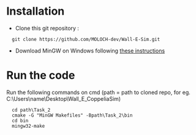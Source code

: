 # Installation


* Clone this git repository :
```
  git clone https://github.com/MOLOCH-dev/Wall-E-Sim.git
```
* Download MinGW on Windows following [these instructions](https://code.visualstudio.com/docs/cpp/config-mingw) 

# Run the code

Run the following commands on cmd
(path = path to cloned repo, for eg. C:\Users\name\Desktop\Wall_E_CoppeliaSim)

```
  cd path\Task_2
  cmake -G "MinGW Makefiles" -Bpath\Task_2\bin
  cd bin
  mingw32-make
```
